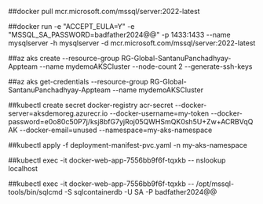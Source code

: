 ##docker pull mcr.microsoft.com/mssql/server:2022-latest

##docker run -e "ACCEPT_EULA=Y" -e "MSSQL_SA_PASSWORD=badfather2024@@" -p 1433:1433 --name mysqlserver -h mysqlserver -d mcr.microsoft.com/mssql/server:2022-latest

##az aks create --resource-group RG-Global-SantanuPanchadhyay-Appteam --name mydemoAKSCluster --node-count 2 --generate-ssh-keys

##az aks get-credentials --resource-group RG-Global-SantanuPanchadhyay-Appteam --name mydemoAKSCluster

##kubectl create secret docker-registry acr-secret --docker-server=aksdemoreg.azurecr.io --docker-username=my-token --docker-password=e0o80c50P7j/ksj8bfG7yjRoj05QWHSmQK0sh5U+Zw+ACRBVqQAK --docker-email=unused --namespace=my-aks-namespace

##kubectl apply -f deployment-manifest-pvc.yaml -n my-aks-namespace

##kubectl exec -it docker-web-app-7556bb9f6f-tqxkb -- nslookup localhost

##kubectl exec -it docker-web-app-7556bb9f6f-tqxkb -- /opt/mssql-tools/bin/sqlcmd -S sqlcontainerdb -U SA -P badfather2024@@